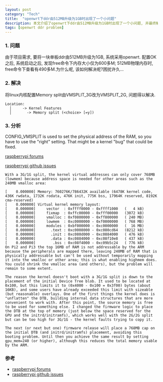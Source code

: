 ```yaml
---
layout: post
category: "Tech"
title:  "openwrt下ddr由512MB升级为1GB时出现了一个小问题"
description: 本文介绍了openwrt下ddr由512MB升级为1GB时出现了一个小问题, 并最终解决的记录。
tags: [openwrt ddr problem]
---
```


### 1. 问题  ###
 由于项目需求, 要将一块单板ddr由512MB升级为1GB, 系统采用openwrt. 配置OK之后, 系统启动之后, 发现free命令下内存大小仅为600多M; 512MB物理内存时, free命令下查看有490多M.为什么呢, 该如何解决呢?困扰许久...

### 2. 解决  ###
将linux内核配置Memory split由VMSPLIT_3G改为VMSPLIT_2G, 问题得以解决.

~~~
Location:  
  │     -> Kernel Features              
  │       -> Memory split (<choice> [=y]) 
~~~
  
### 3. 分析  ###
CONFIG_VMSPLIT is used to set the physical address of the RAM, so you have to use the "right" setting. That might be a kernel "bug" that could be fixed.

<a href="https://www.raspberrypi.org/forums/viewtopic.php?f=29&t=142852">raspberrypi forums</a>


<a href="https://github.com/raspberrypi/linux/issues/1394">raspberrypi github issues</a>

~~~
With a 3G/1G split, the kernel virtual addresses can only cover 768MB (lowmem) because address space is needed for other areas such as the 240MB vmalloc area:

[    0.000000] Memory: 760276K/786432K available (6478K kernel code, 436K rwdata, 1732K rodata, 476K init, 775K bss, 17964K reserved, 8192K cma-reserved)
[    0.000000] Virtual kernel memory layout:
[    0.000000]     vector  : 0xffff0000 - 0xffff1000   (   4 kB)
[    0.000000]     fixmap  : 0xffc00000 - 0xfff00000   (3072 kB)
[    0.000000]     vmalloc : 0xf0800000 - 0xff800000   ( 240 MB)
[    0.000000]     lowmem  : 0xc0000000 - 0xf0000000   ( 768 MB)
[    0.000000]     modules : 0xbf000000 - 0xc0000000   (  16 MB)
[    0.000000]       .text : 0xc0008000 - 0xc080cd64   (8212 kB)
[    0.000000]       .init : 0xc080d000 - 0xc0884000   ( 476 kB)
[    0.000000]       .data : 0xc0884000 - 0xc08f10e8   ( 437 kB)
[    0.000000]        .bss : 0xc08f4000 - 0xc09b5c24   ( 776 kB)
On Pi2 and Pi3 the top 16MB of RAM is not addressable by the ARM because the peripherals are mapped there, leaving 240MB of RAM that is physically addressable but can't be used without temporarily mapping it into the vmalloc or other area; this is what enabling highmem does. You could shrink the vmalloc area (and others), but the problem will remain to some extent.

The reason the kernel doesn't boot with a 3G/1G split is down to the placement of the initial Device Tree blob. It used to be located at 0x100, but this limits it to (0x4000 - 0x100 = 0x3f00) bytes (about 16KB), and some users have already exceeded this limit with sizeable (but reasonable) overlays. One of the first things the kernel does is "unflatten" the DTB, building internal data structures that are more convenient to work with. After this point, the source memory is free to be used for something else. I changed the firmware logic to place the DTB at the top of memory (just below the space reserved for the GPU and the initrd/initramfs), which works well with the 2G/2G split but can be too high for 3G/1G - the kernel faults trying to copy it.

The next (or next but one) firmware release will place a 768MB cap on the initial DTB (and initrd/initramfs) placement, avoiding this booting problem. Until then you achieve the same result by setting gpu_mem=240 (or higher), although this reduces the total memory usable by the ARM.
~~~

### 参考  ###
* <a href="https://www.raspberrypi.org/forums/viewtopic.php?f=29&t=142852">raspberrypi forums</a>
* <a href="https://github.com/raspberrypi/linux/issues/1394">raspberrypi github issues</a>
